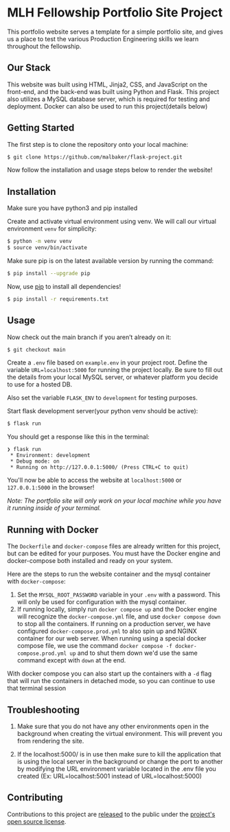 # **MLH Fellowship Portfolio Site Project**

This portfolio website serves a template for a simple portfolio site, and gives us a place to test the various Production Engineering skills we learn throughout the fellowship.

## Our Stack

This website was built using HTML, Jinja2, CSS, and JavaScript on the front-end, and the back-end was built using Python and Flask. This project also utilizes a MySQL database server, which is required for testing and deployment. Docker can also be used to run this project(details below)

## Getting Started

The first step is to clone the repository onto your local machine:
```bash
$ git clone https://github.com/malbaker/flask-project.git
```

Now follow the installation and usage steps below to render the website!

## Installation

Make sure you have python3 and pip installed

Create and activate virtual environment using venv. We will call our virtual environment `venv` for simplicity:
```bash
$ python -m venv venv
$ source venv/bin/activate
```
Make sure pip is on the latest available version by running the command:
```bash
$ pip install --upgrade pip
```

Now, use [pip](https://pip.pypa.io/en/stable/) to install all dependencies!

```bash
$ pip install -r requirements.txt
```

## Usage

Now check out the main branch if you aren’t already on it:
```bash
$ git checkout main
```

Create a `.env` file based on `example.env` in your project root. Define the variable `URL=localhost:5000` for running the project locally. Be sure to fill out the details from your local MySQL server, or whatever platform you decide to use for a hosted DB.

Also set the variable `FLASK_ENV` to `development` for testing purposes.

Start flask development server(your python venv should be active):
```bash
$ flask run
```

You should get a response like this in the terminal:
```
❯ flask run
 * Environment: development
 * Debug mode: on
 * Running on http://127.0.0.1:5000/ (Press CTRL+C to quit)
```

You'll now be able to access the website at `localhost:5000` or `127.0.0.1:5000` in the browser! 

*Note: The portfolio site will only work on your local machine while you have it running inside of your terminal.* 

## Running with Docker

The `Dockerfile` and `docker-compose` files are already written for this project, but can be edited for your purposes. You must have the Docker engine and docker-compose both installed and ready on your system.

Here are the steps to run the website container and the mysql container with `docker-compose`:

1. Set the `MYSQL_ROOT_PASSWORD` variable in your `.env` with a password. This will only be used for configuration with the mysql container.
2. If running locally, simply run `docker compose up` and the Docker engine will recognize the `docker-compose.yml` file, and use `docker compose down` to stop all the containers. If running on a production server, we have configured `docker-compose.prod.yml` to also spin up and NGINX container for our web server. When running using a special docker compose file, we use the command `docker compose -f docker-compose.prod.yml up` and to shut them down we'd use the same command except with `down` at the end. 

With docker compose you can also start up the containers with a `-d` flag that will run the containers in detached mode, so you can continue to use that terminal session

## Troubleshooting

1. Make sure that you do not have any other environments open in the background when creating the virtual environment. This will prevent you from rendering the site. 

2. If the localhost:5000/ is in use then make sure to kill the application that is using the local server in the background or change the port to another by modifying the URL environment variable located in the .env file you created (Ex: URL=localhost:5001 instead of URL=localhost:5000)

## Contributing

Contributions to this project are [released](https://help.github.com/articles/github-terms-of-service/#6-contributions-under-repository-license) to the public under the [project's open source license](LICENSE).
